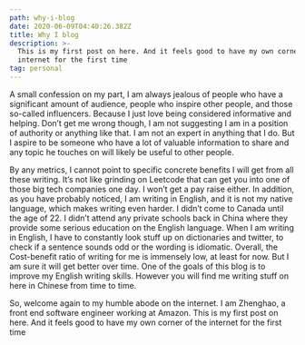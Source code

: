 ```yaml
---
path: why-i-blog
date: 2020-06-09T04:40:26.382Z
title: Why I blog
description: >-
  This is my first post on here. And it feels good to have my own corner of the
  internet for the first time
tag: personal
---
```

A small confession on my part, I am always jealous of people who have a significant amount of audience, people who inspire other people, and those so-called influencers. Because I just love being considered informative and helping. Don’t get me wrong though, I am not suggesting I am in a position of authority or anything like that. I am not an expert in anything that I do. But I aspire to be someone who have a lot of valuable information to share and any topic he touches on will likely be useful to other people. 



By any metrics, I cannot point to specific concrete benefits I will get from all these writing. It’s not like grinding on Leetcode that can get you into one of those big tech companies one day. I won’t get a pay raise either. In addition, as you have probably noticed, I am writing in English, and it is not my native language, which makes writing even harder. I didn’t  come to Canada until the age of 22. I didn’t attend any private schools back in China where they provide some serious education on the English language. When I am writing in English, I have to constantly look stuff up on dictionaries and twitter, to check if a sentence sounds odd or the wording is idiomatic. Overall, the Cost-benefit ratio of writing for me is immensely low, at least for now. But I am sure it will get better over time. One of the goals of this blog is to improve my English writing skills. However you will find me writing stuff on here in Chinese from time to time.



So, welcome again to my humble abode on the internet. I am Zhenghao, a front end software engineer working at Amazon. This is my first post on here. And it feels good to have my own corner of the internet for the first time
